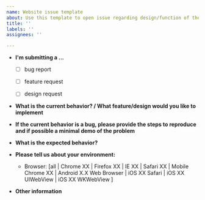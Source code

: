 ```yaml
---
name: Website issue template
about: Use this template to open issue regarding design/function of the website
title: ''
labels: ''
assignees: ''

---
```


<!-- Describe in simple words or drawings the issue, don't worry about this template if you don't feel like filling it out, simply state what you want below. -->

<!-- Add bug or feature or design -->
* **I'm submitting a ...**
  - [ ] bug report
  - [ ] feature request
  - [ ] design request


* **What is the current behavior? / What feature/design would you like to implement**


* **If the current behavior is a bug, please provide the steps to reproduce and if possible a minimal demo of the problem** 


* **What is the expected behavior?**


* **Please tell us about your environment:**
  
  - Browser: [all | Chrome XX | Firefox XX | IE XX | Safari XX | Mobile Chrome XX | Android X.X Web Browser | iOS XX Safari | iOS XX UIWebView | iOS XX WKWebView ]


* **Other information** 
<!-- * (e.g. detailed explanation, stacktraces, related issues, suggestions how to fix, links for us to have context, eg. stackoverflow, gitter, etc) -->
